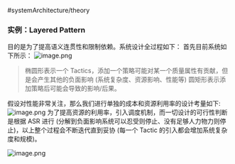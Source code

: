 #systemArchitecture/theory    

### 实例：Layered Pattern
目的是为了提高语义连贯性和限制依赖。系统设计全过程如下：
首先目前系统如下所示：
![image.png](https://typora-tes.oss-cn-shanghai.aliyuncs.com/picgo/20230428213758.png)
>椭圆形表示一个 Tactics，添加一个策略可能对某一个质量属性有贡献，但是会产生其他的负面影响 (系统复杂度、资源影响、性能等)
>圆矩形表示添加策略后可能会导致的影响/后果。

假设对性能非常关注，那么我们进行单独的成本和资源利用率的设计考量如下:
![image.png](https://typora-tes.oss-cn-shanghai.aliyuncs.com/picgo/20230428213854.png)
为了提高资源的利用率，引入调度机制，而一切设计的可行性判断是根据 ASR 进行 (分解到负面影响系统可以忍受则停止、没有足够人力物力则停止)，以上整个过程会不断迭代直到妥协 (每一个 Tactic 的引入都会增加系统复杂度和规模)。

![image.png](https://typora-tes.oss-cn-shanghai.aliyuncs.com/picgo/20230428213939.png)
